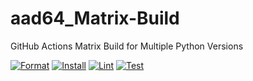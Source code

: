 # aad64_Matrix-Build
GitHub Actions Matrix Build for Multiple Python Versions

[![Format](https://github.com/nogibjj/aad64_Matrix-Build/actions/workflows/format.yml/badge.svg)](https://github.com/nogibjj/aad64_Matrix-Build/actions/workflows/format.yml)
[![Install](https://github.com/nogibjj/aad64_Matrix-Build/actions/workflows/install.yml/badge.svg)](https://github.com/nogibjj/aad64_Matrix-Build/actions/workflows/install.yml)
[![Lint](https://github.com/nogibjj/aad64_Matrix-Build/actions/workflows/lint.yml/badge.svg)](https://github.com/nogibjj/aad64_Matrix-Build/actions/workflows/lint.yml)
[![Test](https://github.com/nogibjj/aad64_Matrix-Build/actions/workflows/test.yml/badge.svg)](https://github.com/nogibjj/aad64_Matrix-Build/actions/workflows/test.yml)